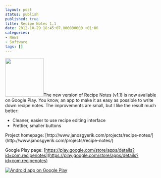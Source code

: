 ```yaml
---
layout: post
status: publish
published: true
title: Recipe Notes 1.1
date: 2012-10-29 18:45:07.000000000 +01:00
categories:
- News
- Software
tags: []
---
```

<img class="alignright" title="RecipeNotes" src="https://lh5.ggpht.com/2uWBuuaZn5UJnCwTDhk2CZVZQVtev_gH55heQAqLw7yh-96lAO-YqZq_UX9qh3f_oQhC=w124" alt="" width="124" height="124" />The new version of Recipe Notes (v1.1) is now available on Google Play. You know, an app to make it as easy as possible to write down recipe notes. The improvements are small, but I like the result much better:
<ul>
	<li>Cleaner, easier to use recipe editing interface</li>
	<li>Prettier, smaller buttons</li>
</ul>
Project homepage: [http://www.janosgyerik.com/projects/recipe-notes/](http://www.janosgyerik.com/projects/recipe-notes/)

Google Play page: [https://play.google.com/store/apps/details?id=com.recipenotes](https://play.google.com/store/apps/details?id=com.recipenotes)

<a href="http://play.google.com/store/apps/details?id=com.recipenotes"><img src="http://www.android.com/images/brand/android_app_on_play_logo_large.png" alt="Android app on Google Play" /></a>
